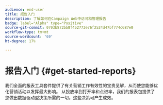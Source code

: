```yaml
---
audience: end-user
title: 报告入门
description: 了解如何在Campaign Web中访问和管理报告
badge: label="Alpha" type="Positive"
source-git-commit: 0703b872bb8f452773e76f2524d47bf774c687e0
workflow-type: tm+mt
source-wordcount: '69'
ht-degree: 17%

---
```


# 报告入门 {#get-started-reports}

我们全面的报表工具套件提供了有关营销工作有效性的宝贵见解，从而使您能够优化营销活动以发挥最大影响。 从投放率到打开率和点进率，我们的报表包提供了您做出数据驱动型决策所需的一切，这些决策可产生成效&#x200B;。